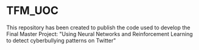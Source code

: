 # TFM_UOC

This repository has been created to publish the code used to develop the Final Master Project: "Using Neural Networks and Reinforcement Learning to detect cyberbullying patterns on Twitter"


